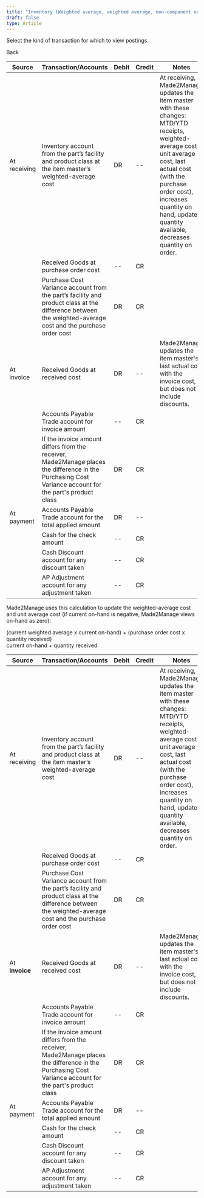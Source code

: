 ```yaml
---
title: "Inventory (Weighted average, weighted average, non-component or Receiving)"
draft: false
type: Article
---
```


Select the kind of transaction for which to view postings. 

Back

| Source       | Transaction/Accounts                                                                                                                                      | Debit | Credit | Notes                                                                                                                                                                                                                                                                        |
|--------------|-----------------------------------------------------------------------------------------------------------------------------------------------------------|-------|--------|------------------------------------------------------------------------------------------------------------------------------------------------------------------------------------------------------------------------------------------------------------------------------|
| At receiving | Inventory account from the part’s facility and product class at the item master’s weighted-average cost                                                   | DR    | --     | At receiving, Made2Manage updates the item master with these changes: MTD/YTD receipts, weighted-average cost , unit average cost, last actual cost (with the purchase order cost), increases quantity on hand, updates quantity available, decreases quantity on order. |
|              | Received Goods at purchase order cost                                                                                                                     | --    | CR     |                                                                                                                                                                                                                                                                              |
|              | Purchase Cost Variance account from the part’s facility and product class at the difference between the weighted-average cost and the purchase order cost | DR    | CR     |                                                                                                                                                                                                                                                                              |
| At invoice   | Received Goods at received cost                                                                                                                           | DR    | --     | Made2Manage updates the item master's last actual cost with the invoice cost, but does not include discounts.                                                                                                                                                                |
|              | Accounts Payable Trade account for invoice amount                                                                                                         | --    | CR     |                                                                                                                                                                                                                                                                              |
|              | If the invoice amount differs from the receiver, Made2Manage places the difference in the Purchasing Cost Variance account for the part's product class   | DR    | CR     |                                                                                                                                                                                                                                                                              |
| At payment   | Accounts Payable Trade account for the total applied amount                                                                                               | DR    | --     |                                                                                                                                                                                                                                                                              |
|              | Cash for the check amount                                                                                                                                 | --    | CR     |                                                                                                                                                                                                                                                                              |
|              | Cash Discount account for any discount taken                                                                                                              | --    | CR     |                                                                                                                                                                                                                                                                              |
|              | AP Adjustment account for any adjustment taken                                                                                                            | --    | CR     |                                                                                                                                                                                                                                                                              |

Made2Manage uses this calculation to update the weighted-average cost and unit average cost (if current on-hand is negative, Made2Manage views on-hand as zero):

(current weighted average x current on-hand) + (purchase order cost x quantity received)  
current on-hand + quantity received

| Source         | Transaction/Accounts                                                                                                                                      | Debit | Credit | Notes                                                                                                                                                                                                                                                                        |
|----------------|-----------------------------------------------------------------------------------------------------------------------------------------------------------|-------|--------|------------------------------------------------------------------------------------------------------------------------------------------------------------------------------------------------------------------------------------------------------------------------------|
| At receiving   | Inventory account from the part’s facility and product class at the item master’s weighted-average cost                                                   | DR    | --     | At receiving, Made2Manage updates the item master with these changes: MTD/YTD receipts, weighted-average cost , unit average cost, last actual cost (with the purchase order cost), increases quantity on hand, updates quantity available, decreases quantity on order. |
|                | Received Goods at purchase order cost                                                                                                                     | --    | CR     |                                                                                                                                                                                                                                                                              |
|                | Purchase Cost Variance account from the part’s facility and product class at the difference between the weighted-average cost and the purchase order cost | DR    | CR     |                                                                                                                                                                                                                                                                              |
| At **invoice** | Received Goods at received cost                                                                                                                           | DR    | --     | Made2Manage updates the item master's last actual cost with the invoice cost, but does not include discounts.                                                                                                                                                                |
|                | Accounts Payable Trade account for invoice amount                                                                                                         | --    | CR     |                                                                                                                                                                                                                                                                              |
|                | If the invoice amount differs from the receiver, Made2Manage places the difference in the Purchasing Cost Variance account for the part's product class   | DR    | CR     |                                                                                                                                                                                                                                                                              |
| At payment     | Accounts Payable Trade account for the total applied amount                                                                                               | DR    | --     |                                                                                                                                                                                                                                                                              |
|                | Cash for the check amount                                                                                                                                 | --    | CR     |                                                                                                                                                                                                                                                                              |
|                | Cash Discount account for any discount taken                                                                                                              | --    | CR     |                                                                                                                                                                                                                                                                              |
|                | AP Adjustment account for any adjustment taken                                                                                                            | --    | CR     |                                                                                                                                                                                                                                                                              |